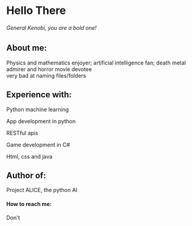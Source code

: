 # Hello There

###### General Kenobi, you are a bold one!

## About me:

Physics and mathematics enjoyer; artificial intelligence fan; death metal admirer and horror movie devotee
<br />
very bad at naming files/folders

## Experience with:

Python machine learning

App development in python

RESTful apis

Game development in C#

Html, css and java

## Author of:
 
Project ALICE, the python AI

#### How to reach me:

Don't
